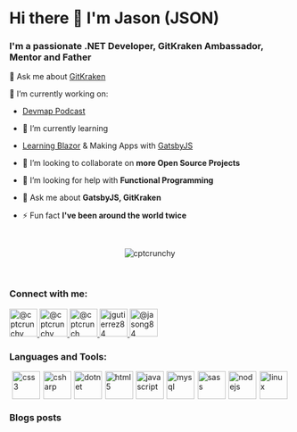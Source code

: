 # Hi there 👋 I'm Jason (JSON)

### I'm a passionate .NET Developer, GitKraken Ambassador, Mentor and Father

💬 Ask me about [GitKraken](https://www.gitkraken.com/invite/qazvVMM6)

🔭 I’m currently working on: 
 
- [Devmap Podcast](http://devmappodcast.com/)
 
- 🌱 I’m currently learning

- [Learning Blazor](https://blazor.net/) & Making Apps with [GatsbyJS](https://www.gatsbyjs.org/)

- 👯 I’m looking to collaborate on **more Open Source Projects**

- 🤔 I’m looking for help with **Functional Programming**

- 💬 Ask me about **GatsbyJS, GitKraken**

- ⚡ Fun fact **I've been around the world twice**

<br />

<p align="center">
    <img src="https://github-readme-stats.vercel.app/api?username=cptcrunchy&show_icons=true" alt="cptcrunchy" />
</p>

<br />

### Connect with me:

<p class="icons-list">
    <a href="https://codepen.io/@cptcrunchy" target="blank">
        <img src="https://cdn.jsdelivr.net/npm/simple-icons@3.0.1/icons/codepen.svg" alt="@cptcrunchy" height="50" />
    </a>
    <a href="https://dev.to/@cptcrunchy" target="blank">
        <img src="https://cdn.jsdelivr.net/npm/simple-icons@3.0.1/icons/dev-dot-to.svg" alt="@cptcrunchy" height="50" />
    </a>
    <a href="https://twitter.com/@cptcrunch_" target="blank">
        <img src="https://cdn.jsdelivr.net/npm/simple-icons@3.0.1/icons/twitter.svg" alt="@cptcrunch_" height="50" />
    </a>
    <a href="https://linkedin.com/in/jgutierrez84" target="blank">
        <img src="https://cdn.jsdelivr.net/npm/simple-icons@3.0.1/icons/linkedin.svg" alt="jgutierrez84" height="50" />
    </a>
    <a href="https://medium.com/@jasong84" target="blank">
        <img src="https://cdn.jsdelivr.net/npm/simple-icons@3.0.1/icons/medium.svg" alt="@jasong84" height="50" />
    </a>
</p>

### Languages and Tools:

<p style="display:flex;flex-flow: row wrap; height: max-content;justify-content: space-evenly;">
    <img src="https://devicons.github.io/devicon/devicon.git/icons/css3/css3-original-wordmark.svg" alt="css3" height="50" />
    <img src="https://devicons.github.io/devicon/devicon.git/icons/csharp/csharp-original.svg" alt="csharp" height="50" />
    <img src="https://devicons.github.io/devicon/devicon.git/icons/dot-net/dot-net-original-wordmark.svg" alt="dotnet" height="50" />
    <img src="https://devicons.github.io/devicon/devicon.git/icons/html5/html5-original-wordmark.svg" alt="html5" height="50"/>
    <img src="https://devicons.github.io/devicon/devicon.git/icons/javascript/javascript-original.svg" alt="javascript" height="50"/>
    <img src="https://devicons.github.io/devicon/devicon.git/icons/mysql/mysql-original-wordmark.svg" alt="mysql" height="50"/>
    <img src="https://devicons.github.io/devicon/devicon.git/icons/sass/sass-original.svg" alt="sass" height="50"/>
    <img src="https://devicons.github.io/devicon/devicon.git/icons/nodejs/nodejs-original-wordmark.svg" alt="nodejs" height="50"/>
    <img src="https://devicons.github.io/devicon/devicon.git/icons/linux/linux-original.svg" alt="linux" height="50"/>
</p>

### Blogs posts
<!-- BLOG-POST-LIST:START -->
<!-- BLOG-POST-LIST:END -->

